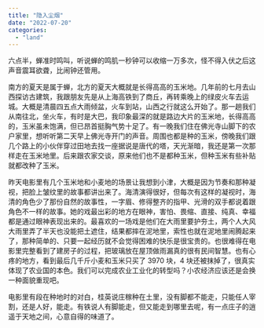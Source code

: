 ```yaml
---
title: "隐入尘烟"
date: "2022-07-20"
categories: 
  - "land"
---
```


六点半，蝉准时鸣叫，听说蝉的鸣肌一秒钟可以收缩一万多次，怪不得入伏之后这声音震耳欲聋，比闹钟还管用。  
  
南方的夏天是属于蝉，北方的夏天大概就是长得高高的玉米地。几年前的七月去山西探访古建筑，我跟朋友先是从上海高铁到了商丘，再转乘晚上的绿皮火车去运城。大概是清晨四五点大雨倾盆，火车到站，山西之行就这么开始了。那一趟我们从南往北，坐火车，有时是大巴，我印象最深的就是路边大片的玉米地，长得高高的，玉米虽未饱满，但已昂首挺胸气势十足了。有一晚我们住在佛光寺山脚下的农户家里，想听听第二天早上佛光寺开门的声音。周围也都是种的玉米，傍晚我们跟几个路上的小伙伴穿过田地去找一座据说是唐代的塔，天光渐暗，我还是第一次那样走在玉米地里。后来跟农家交谈，原来他们也不是都种玉米，但种玉米有些补贴就都改种了玉米。  
  
昨天电影里有几个玉米地和小麦地的场景让我想到小津，大概是因为节奏和那种凝视，把脸上皱纹里的故事都讲出来了。海清演得很好，但每次有这样的凝视时，海清的角色少了那份自然的故事性，一字眉、修得整齐的指甲、光滑的双手都说着跟角色不一样的故事。她的戏最出彩的地方在眼神，害怕、畏缩、直接、纯真、幸福都是通过眼神表现出来的。最喜欢的一场戏是他们在大雨里要护夯土，两个人大风大雨里弄了半天也没能把土遮住，结果都摔在泥地里，索性也就在泥地里闹腾起来了，那种简单的、只要一起经历就不会觉得困难的快乐是很宝贵的。也很难得在电影里完整看到了建房子的过程，把玻璃放在屋顶做雨漏真的很有民间智慧。也有心疼的地方，看到最后几千斤小麦和玉米只买了 3970 块，4 块还被抹掉了，很真实体现了农业国的本色。我们可以完成农业工业化的转型吗？小农经济应该还是会换一种面貌重现吧。  
  
电影里有段在种地时的对白，桂英说庄稼种在土里，没有脚都不能走，只能任人宰割，还是人好，能走。有铁说人有脚能走，但又能走到哪里去呢，有一点庄子的逍遥于天地之间，心意自得的味道了。
